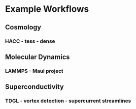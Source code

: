# Example Workflows

## Cosmology

### HACC - tess - dense

## Molecular Dynamics

### LAMMPS - Maui project

## Superconductivity

### TDGL - vortex detection - supercurrent streamlines
